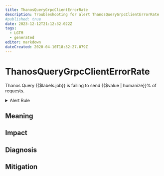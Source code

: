 ```yaml
---
title: ThanosQueryGrpcClientErrorRate
description: Troubleshooting for alert ThanosQueryGrpcClientErrorRate
#published: true
date: 2023-12-12T21:12:32.022Z
tags: 
  - LGTM
  - generated
editor: markdown
dateCreated: 2020-04-10T18:32:27.079Z
---
```


# ThanosQueryGrpcClientErrorRate

Thanos Query {{$labels.job}} is failing to send {{$value | humanize}}% of requests.

<details>
  <summary>Alert Rule</summary>

{{% rule "thanos/thanos-query.yml" "ThanosQueryGrpcClientErrorRate" %}}

{{% comment %}}

```yaml
alert: ThanosQueryGrpcClientErrorRate
expr: (sum by (job) (rate(grpc_client_handled_total{grpc_code!="OK", job=~".*thanos-query.*"}[5m])) / sum by (job) (rate(grpc_client_started_total{job=~".*thanos-query.*"}[5m]))) * 100 > 5
for: 5m
labels:
    severity: warning
annotations:
    summary: Thanos Query Grpc Client Error Rate (instance {{ $labels.instance }})
    description: |-
        Thanos Query {{$labels.job}} is failing to send {{$value | humanize}}% of requests.
          VALUE = {{ $value }}
          LABELS = {{ $labels }}
    runbook: https://github.com/srerun/prometheus-alerts/blob/main/content/runbooks/thanos-query/ThanosQueryGrpcClientErrorRate.md

```

{{% /comment %}}

</details>


## Meaning
[//]: # "Short paragraph that explains what the alert means"


## Impact
[//]: # "What could / will happen if the alert is not addressed"



## Diagnosis
[//]: # "Steps to take to identify the cause of the problem"



## Mitigation
[//]: # "The steps necessary to resolve the alert"
